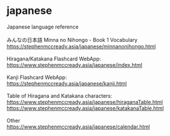 # japanese
Japanese language reference<br/>
<br/>
みんなの日本語 Minna no Nihongo - Book 1 Vocabulary<br/>
https://stephenmccready.asia/japanese/minnanonihongo.html<br/>
<br/>
Hiragana/Katakana Flashcard WebApp:<br/>
https://www.stephenmccready.asia/japanese/index.html<br/>
<br/>
Kanji Flashcard WebApp:<br/>
https://stephenmccready.asia/japanese/kanji.html<br/>
<br/>
Table of Hiragana and Katakana characters:<br/>
https://www.stephenmccready.asia/japanese/hiraganaTable.html<br/>
https://www.stephenmccready.asia/japanese/katakanaTable.html<br/>
<br/>
Other<br/>
https://www.stephenmccready.asia/japanese/calendar.html<br/>
